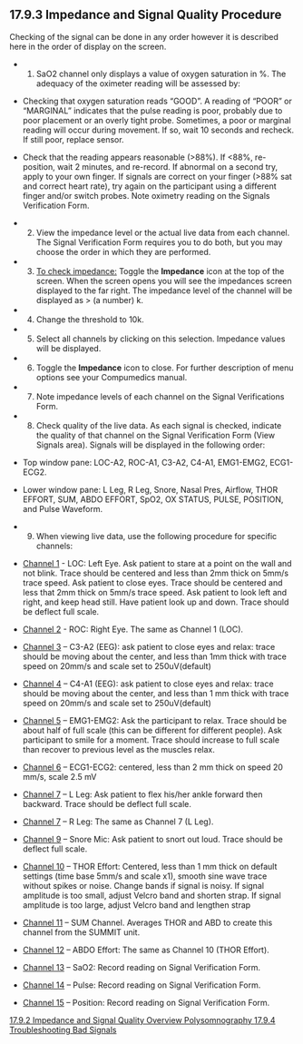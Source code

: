 ## 17.9.3 Impedance and Signal Quality Procedure

Checking of the signal can be done in any order however it is described here in the order of display on the screen.

* 1. SaO2 channel only displays a value of oxygen saturation in %.  The adequacy of the oximeter reading will be assessed by:

 * Checking that oxygen saturation reads “GOOD”.  A reading of “POOR” or “MARGINAL” indicates that the pulse reading is poor, probably due to poor placement or an overly tight probe. Sometimes, a poor or marginal reading will occur during movement.  If so, wait 10 seconds and recheck. If still poor, replace sensor.
 * Check that the reading appears reasonable (>88%). If <88%, re-position, wait 2 minutes, and re-record.  If abnormal on a second try, apply to your own finger. If signals are correct on your finger (>88% sat and correct heart rate), try again on the participant using a different finger and/or switch probes. Note oximetry reading on the Signals Verification Form.

* 2. View the impedance level or the actual live data from each channel.  The Signal Verification Form requires you to do both, but you may choose the order in which they are performed.
* 3. <u>To check impedance:</u> Toggle the **Impedance** icon at the top of the screen. When the screen opens you will see the impedances screen displayed to the far right. The impedance level of the channel will be displayed as > (a number) k.
* 4. Change the threshold to 10k.
* 5. Select all channels by clicking on this selection. Impedance values will be displayed.
* 6. Toggle the **Impedance** icon to close.  For further description of menu options see your Compumedics manual.
* 7. Note impedance levels of each channel on the Signal Verifications Form.
* 8. Check quality of the live data. As each signal is checked, indicate the quality of that channel on the Signal Verification Form (View Signals area). Signals will be displayed in the following order:

 * Top window pane: LOC-A2, ROC-A1, C3-A2, C4-A1, EMG1-EMG2, ECG1-ECG2.
 * Lower window pane: L Leg, R Leg, Snore, Nasal Pres, Airflow, THOR EFFORT, SUM, ABDO EFFORT, SpO2, OX STATUS, PULSE, POSITION, and Pulse Waveform.

* 9.  When viewing live data, use the following procedure for specific channels:

 * <u>Channel 1</u> - LOC: Left Eye. Ask patient to stare at a point on the wall and not blink. Trace should be centered and less than 2mm thick on 5mm/s trace speed.  Ask patient to close eyes. Trace should be centered and less that 2mm thick on 5mm/s trace speed. Ask patient to look left and right, and keep head still. Have patient look up and down. Trace should be deflect full scale.
 * <u>Channel 2</u> - ROC: Right Eye. The same as Channel 1 (LOC).
 * <u>Channel 3</u> – C3-A2 (EEG): ask patient to close eyes and relax: trace should be moving about the center, and less than 1mm thick with trace speed on 20mm/s and scale set to 250uV(default)
 * <u>Channel 4</u> – C4-A1 (EEG): ask patient to close eyes and relax: trace should be moving about the center, and less than 1 mm thick with trace speed on 20mm/s and scale set to 250uV(default)
 * <u>Channel 5</u> – EMG1-EMG2: Ask the participant to relax.  Trace should be about half of full scale (this can be different for different people).  Ask participant to smile for a moment. Trace should increase to full scale than recover to previous level as the muscles relax.
 * <u>Channel 6</u> – ECG1-ECG2: centered, less than 2 mm thick on speed 20 mm/s, scale 2.5 mV
 * <u>Channel 7</u> – L Leg: Ask patient to flex his/her ankle forward then backward. Trace should be deflect full scale.
 * <u>Channel 7</u> – R Leg: The same as Channel 7 (L Leg).
 * <u>Channel 9</u> – Snore Mic: Ask patient to snort out loud. Trace should be deflect full scale.
 * <u>Channel 10</u> – THOR Effort: Centered, less than 1 mm thick on default settings (time base 5mm/s and scale x1), smooth sine wave trace without spikes or noise.  Change bands if signal is noisy. If signal amplitude is too small, adjust Velcro band and shorten strap. If signal amplitude is too large, adjust Velcro band and lengthen strap
 * <u>Channel 11</u> – SUM Channel. Averages THOR and ABD to create this channel from the SUMMIT unit.
 * <u>Channel 12</u> – ABDO Effort: The same as Channel 10 (THOR Effort).
 * <u>Channel 13</u> – SaO2: Record reading on Signal Verification Form.
 * <u>Channel 14</u> – Pulse:  Record reading on Signal Verification Form.
 * <u>Channel 15</u> – Position: Record reading on Signal Verification Form.


<div class="center">
<div class="btn-group">
  <a href=":pages_path:/manuals/polysomnography/17-09-02-00-impedance-signal-quality-overview.md" class="btn btn-default">
    <span class="glyphicon glyphicon-chevron-left"></span>
    17.9.2 Impedance and Signal Quality Overview
  </a>

  <a href=":pages_path:/manuals/polysomnography" class="btn btn-default">
    <span class="glyphicon glyphicon-chevron-up"></span>
    Polysomnography
  </a>

  <a href=":pages_path:/manuals/polysomnography/17-09-04-troubleshooting.md" class="btn btn-success">
    17.9.4 Troubleshooting Bad Signals
    <span class="glyphicon glyphicon-chevron-right"></span>
  </a>
</div>
</div>
